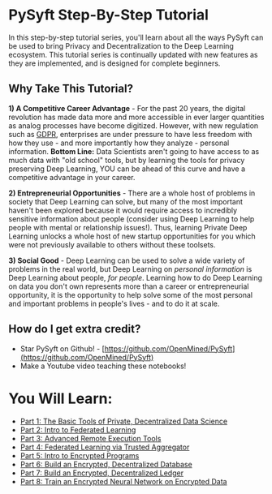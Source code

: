 # PySyft Step-By-Step Tutorial

In this step-by-step tutorial series, you'll learn about all the ways PySyft can be used to bring Privacy and Decentralization to the Deep Learning ecosystem. This tutorial series is continually updated with new features as they are implemented, and is designed for complete beginners. 

## Why Take This Tutorial?

**1) A Competitive Career Advantage** - For the past 20 years, the digital revolution has made data more and more accessible in ever larger quantities as analog processes have become digitized. However, with new regulation such as [GDPR](https://eugdpr.org/), enterprises are under pressure to have less freedom with how they use - and more importantly how they analyze - personal information. **Bottom Line:** Data Scientists aren't going to have access to as much data with "old school" tools, but by learning the tools for privacy preserving Deep Learning, YOU can be ahead of this curve and have a competitive advantage in your career. 

**2) Entrepreneurial Opportunities** - There are a whole host of problems in society that Deep Learning can solve, but many of the most important haven't been explored because it would require access to incredibly sensitive information about people (consider using Deep Learning to help people with mental or relationship issues!). Thus, learning Private Deep Learning unlocks a whole host of new startup opportunities for you which were not previously available to others without these toolsets.

**3) Social Good** - Deep Learning can be used to solve a wide variety of problems in the real world, but Deep Learning on *personal information* is Deep Learning about people, *for people*. Learning how to do Deep Learning on data you don't own represents more than a career or entrepreneurial opportunity, it is the opportunity to help solve some of the most personal and important problems in people's lives - and to do it at scale.

## How do I get extra credit?

- Star PySyft on Github! - [https://github.com/OpenMined/PySyft](https://github.com/OpenMined/PySyft)
- Make a Youtube video teaching these notebooks!

# You Will Learn:

- [Part 1: The Basic Tools of Private, Decentralized Data Science](https://github.com/OpenMined/PySyft/blob/master/examples/tutorials/Part%201%20-%20The%20Basic%20Tools%20of%20Private%2C%20Decentralized%20Data%20Science.ipynb)
- [Part 2: Intro to Federated Learning](https://github.com/OpenMined/PySyft/blob/master/examples/tutorials/Part%202%20-%20Intro%20to%20Federated%20Learning.ipynb)
- [Part 3: Advanced Remote Execution Tools](https://github.com/OpenMined/PySyft/blob/master/examples/tutorials/Part%203%20-%20Advanced%20Remote%20Execution%20Tools.ipynb)
- [Part 4: Federated Learning via Trusted Aggregator](https://github.com/OpenMined/PySyft/blob/master/examples/tutorials/Part%204%20-%20Federated%20Learning%20via%20Trusted%20Aggregator.ipynb)
- [Part 5: Intro to Encrypted Programs](https://github.com/OpenMined/PySyft/blob/master/examples/tutorials/Part%205%20-%20Intro%20to%20Encrypted%20Programs.ipynb)
- [Part 6: Build an Encrypted, Decentralized Database](https://github.com/OpenMined/PySyft/blob/master/examples/tutorials/Part%206%20-%20Build%20an%20Encrypted%2C%20Decentralized%20Database.ipynb)
- [Part 7: Build an Encrypted, Decentralized Ledger](https://github.com/OpenMined/PySyft/blob/master/examples/tutorials/Part%207%20-%20Build%20an%20Encrypted%2C%20Decentralized%20Ledger.ipynb)
- [Part 8: Train an Encrypted Neural Network on Encrypted Data](https://github.com/OpenMined/PySyft/blob/master/examples/tutorials/Part%208%20-%20Train%20an%20Encrypted%20Neural%20Network%20on%20Encrypted%20Data.ipynb)
